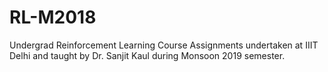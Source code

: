 # RL-M2018
Undergrad Reinforcement Learning Course Assignments undertaken at IIIT Delhi and taught by Dr. Sanjit Kaul during Monsoon 2019 semester.

